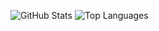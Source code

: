 ![GitHub Stats](https://github-readme-stats.vercel.app/api?username=emrecakmak&show_icons=true&&line_height=40)
![Top Languages](https://github-readme-stats.vercel.app/api/top-langs/?username=emrecakmak&show_icons=true)
